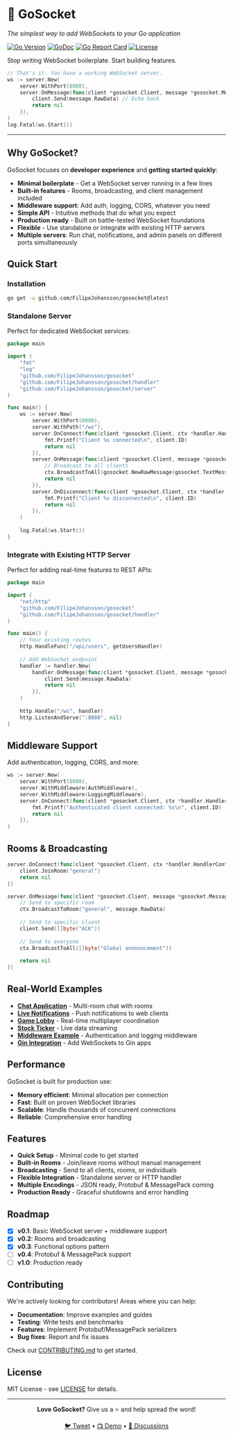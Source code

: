 # 🚀 GoSocket

*The simplest way to add WebSockets to your Go application*

[![Go Version](https://img.shields.io/github/go-mod/go-version/FilipeJohansson/gosocket)](https://github.com/FilipeJohansson/gosocket) [![GoDoc](https://godoc.org/github.com/FilipeJohansson/gosocket?status.svg)](https://godoc.org/github.com/FilipeJohansson/gosocket) [![Go Report Card](https://goreportcard.com/badge/github.com/FilipeJohansson/gosocket)](https://goreportcard.com/report/github.com/FilipeJohansson/gosocket) [![License](https://img.shields.io/github/license/FilipeJohansson/gosocket)](LICENSE)

Stop writing WebSocket boilerplate. Start building features.

```go
// That's it. You have a working WebSocket server.
ws := server.New(
    server.WithPort(8080),
    server.OnMessage(func(client *gosocket.Client, message *gosocket.Message, ctx *handler.HandlerContext) error {
        client.Send(message.RawData) // Echo back
        return nil
    }),
)
log.Fatal(ws.Start())
```

---

## Why GoSocket?

GoSocket focuses on **developer experience** and **getting started quickly**:

- **Minimal boilerplate** - Get a WebSocket server running in a few lines
- **Built-in features** - Rooms, broadcasting, and client management included
- **Middleware support**: Add auth, logging, CORS, whatever you need
- **Simple API** - Intuitive methods that do what you expect
- **Production ready** - Built on battle-tested WebSocket foundations
- **Flexible** - Use standalone or integrate with existing HTTP servers
- **Multiple servers**: Run chat, notifications, and admin panels on different ports simultaneously

## Quick Start

### Installation
```bash
go get -u github.com/FilipeJohansson/gosocket@latest
```

### Standalone Server
Perfect for dedicated WebSocket services:

```go
package main

import (
    "fmt"
    "log"
    "github.com/FilipeJohansson/gosocket"
    "github.com/FilipeJohansson/gosocket/handler"
    "github.com/FilipeJohansson/gosocket/server"
)

func main() {
    ws := server.New(
        server.WithPort(8080),
        server.WithPath("/ws"),
        server.OnConnect(func(client *gosocket.Client, ctx *handler.HandlerContext) error {
            fmt.Printf("Client %s connected\n", client.ID)
            return nil
        }),
        server.OnMessage(func(client *gosocket.Client, message *gosocket.Message, ctx *handler.HandlerContext) error {
            // Broadcast to all clients
            ctx.BroadcastToAll(gosocket.NewRawMessage(gosocket.TextMessage, message.RawData))
            return nil
        }),
        server.OnDisconnect(func(client *gosocket.Client, ctx *handler.HandlerContext) error {
            fmt.Printf("Client %s disconnected\n", client.ID)
            return nil
        }),
    )
    
    log.Fatal(ws.Start())
}
```

### Integrate with Existing HTTP Server
Perfect for adding real-time features to REST APIs:

```go
package main

import (
    "net/http"
    "github.com/FilipeJohansson/gosocket"
    "github.com/FilipeJohansson/gosocket/handler"
)

func main() {
    // Your existing routes
    http.HandleFunc("/api/users", getUsersHandler)
    
    // Add WebSocket endpoint
    handler := handler.New(
        handler.OnMessage(func(client *gosocket.Client, message *gosocket.Message, ctx *handler.HandlerContext) error {
            client.Send(message.RawData)
            return nil
        }),
    )
    
    http.Handle("/ws", handler)
    http.ListenAndServe(":8080", nil)
}
```

## Middleware Support

Add authentication, logging, CORS, and more:

```go
ws := server.New(
    server.WithPort(8080),
    server.WithMiddleware(AuthMiddleware),
    server.WithMiddleware(LoggingMiddleware),
    server.OnConnect(func(client *gosocket.Client, ctx *handler.HandlerContext) error {
        fmt.Printf("Authenticated client connected: %s\n", client.ID)
        return nil
    }),
)
```

## Rooms & Broadcasting

```go
server.OnConnect(func(client *gosocket.Client, ctx *handler.HandlerContext) error {
    client.JoinRoom("general")
    return nil
})

server.OnMessage(func(client *gosocket.Client, message *gosocket.Message, ctx *handler.HandlerContext) error {
    // Send to specific room
    ctx.BroadcastToRoom("general", message.RawData)
    
    // Send to specific client
    client.Send([]byte("ACK"))
    
    // Send to everyone
    ctx.BroadcastToAll([]byte("Global announcement"))
    
    return nil
})
```

## Real-World Examples

- **[Chat Application](examples/chat)** - Multi-room chat with rooms
- **[Live Notifications](examples/notifications)** - Push notifications to web clients
- **[Game Lobby](examples/game-lobby)** - Real-time multiplayer coordination
- **[Stock Ticker](examples/stock-ticker)** - Live data streaming
- **[Middleware Example](examples/server/with-middlewares)** - Authentication and logging middleware
- **[Gin Integration](examples/gin-integration)** - Add WebSockets to Gin apps

## Performance

GoSocket is built for production use:

- **Memory efficient**: Minimal allocation per connection
- **Fast**: Built on proven WebSocket libraries
- **Scalable**: Handle thousands of concurrent connections
- **Reliable**: Comprehensive error handling

## Features

- **Quick Setup** - Minimal code to get started
- **Built-in Rooms** - Join/leave rooms without manual management  
- **Broadcasting** - Send to all clients, rooms, or individuals
- **Flexible Integration** - Standalone server or HTTP handler
- **Multiple Encodings** - JSON ready, Protobuf & MessagePack coming
- **Production Ready** - Graceful shutdowns and error handling

## Roadmap

- [x] **v0.1**: Basic WebSocket server + middleware support
- [x] **v0.2**: Rooms and broadcasting  
- [x] **v0.3**: Functional options pattern
- [ ] **v0.4**: Protobuf & MessagePack support
- [ ] **v1.0**: Production ready

## Contributing

We're actively looking for contributors! Areas where you can help:

- **Documentation**: Improve examples and guides
- **Testing**: Write tests and benchmarks  
- **Features**: Implement Protobuf/MessagePack serializers
- **Bug fixes**: Report and fix issues

Check out [CONTRIBUTING.md](CONTRIBUTING.md) to get started.

## License

MIT License - see [LICENSE](LICENSE) for details.

---

<div align="center">

**Love GoSocket?** Give us a ⭐ and help spread the word!

[🐦 Tweet](https://twitter.com/intent/tweet?text=Check%20out%20GoSocket%20-%20the%20simplest%20way%20to%20add%20WebSockets%20to%20Go%20apps!%20https://github.com/FilipeJohansson/gosocket) • [📺 Demo](examples/) • [💬 Discussions](https://github.com/FilipeJohansson/gosocket/discussions)

</div>